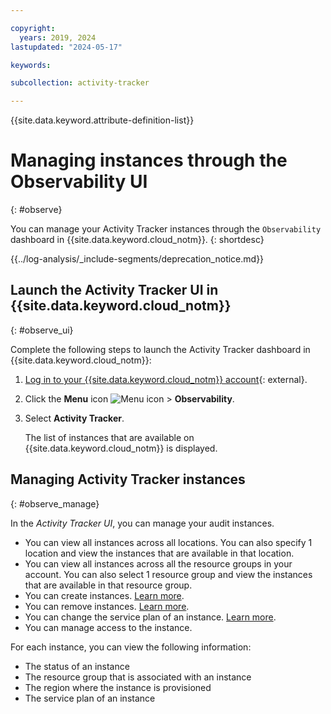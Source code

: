 ```yaml
---

copyright:
  years: 2019, 2024
lastupdated: "2024-05-17"

keywords:

subcollection: activity-tracker

---
```


{{site.data.keyword.attribute-definition-list}}

# Managing instances through the Observability UI
{: #observe}


You can manage your Activity Tracker instances through the `Observability` dashboard in {{site.data.keyword.cloud_notm}}.
{: shortdesc}

<!-- Common deprecation statement -->
{{../log-analysis/_include-segments/deprecation_notice.md}}

## Launch the Activity Tracker UI in {{site.data.keyword.cloud_notm}}
{: #observe_ui}

Complete the following steps to launch the Activity Tracker dashboard in {{site.data.keyword.cloud_notm}}:

1. [Log in to your {{site.data.keyword.cloud_notm}} account](https://cloud.ibm.com/login){: external}.

2. Click the **Menu** icon ![Menu icon](../icons/icon_hamburger.svg) &gt; **Observability**.

3. Select **Activity Tracker**.

    The list of instances that are available on {{site.data.keyword.cloud_notm}} is displayed.


## Managing Activity Tracker instances
{: #observe_manage}

In the *Activity Tracker UI*, you can manage your audit instances.
* You can view all instances across all locations. You can also specify 1 location and view the instances that are available in that location.
* You can view all instances across all the resource groups in your account. You can also select 1 resource group and view the instances that are available in that resource group.
* You can create instances. [Learn more](/docs/activity-tracker?topic=activity-tracker-provision).
* You can remove instances. [Learn more](/docs/activity-tracker?topic=activity-tracker-remove).
* You can change the service plan of an instance. [Learn more](/docs/activity-tracker?topic=activity-tracker-upgrade).
* You can manage access to the instance.

For each instance, you can view the following information:
* The status of an instance
* The resource group that is associated with an instance
* The region where the instance is provisioned
* The service plan of an instance

